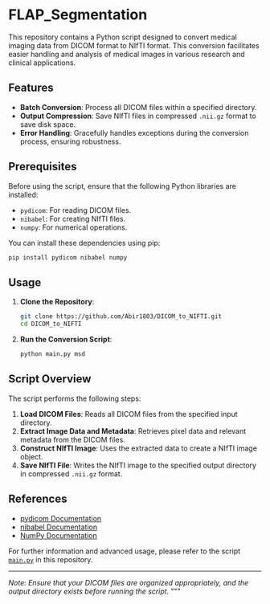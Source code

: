 # FLAP_Segmentation

This repository contains a Python script designed to convert medical imaging data from DICOM format to NIfTI format. This conversion facilitates easier handling and analysis of medical images in various research and clinical applications.

## Features

- **Batch Conversion**: Process all DICOM files within a specified directory.
- **Output Compression**: Save NIfTI files in compressed `.nii.gz` format to save disk space.
- **Error Handling**: Gracefully handles exceptions during the conversion process, ensuring robustness.

## Prerequisites

Before using the script, ensure that the following Python libraries are installed:

- `pydicom`: For reading DICOM files.
- `nibabel`: For creating NIfTI files.
- `numpy`: For numerical operations.

You can install these dependencies using pip:

```bash
pip install pydicom nibabel numpy
```

## Usage

1. **Clone the Repository**:

   ```bash
   git clone https://github.com/Abir1803/DICOM_to_NIFTI.git
   cd DICOM_to_NIFTI
   ```

2. **Run the Conversion Script**:

   ```bash
   python main.py msd
   ```

## Script Overview

The script performs the following steps:

1. **Load DICOM Files**: Reads all DICOM files from the specified input directory.
2. **Extract Image Data and Metadata**: Retrieves pixel data and relevant metadata from the DICOM files.
3. **Construct NIfTI Image**: Uses the extracted data to create a NIfTI image object.
4. **Save NIfTI File**: Writes the NIfTI image to the specified output directory in compressed `.nii.gz` format.

## References

- [pydicom Documentation](https://pydicom.github.io/)
- [nibabel Documentation](https://nipy.org/nibabel/)
- [NumPy Documentation](https://numpy.org/doc/)

For further information and advanced usage, please refer to the script [`main.py`](https://github.com/Abir1803/DICOM_to_NIFTI/blob/main/main.py) in this repository.

---

*Note: Ensure that your DICOM files are organized appropriately, and the output directory exists before running the script.*
"""
